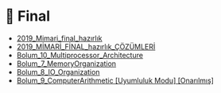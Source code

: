 # 📅 Final

<!--YPackage.YGitbookIntegration-tarafından-otomatik-oluşturulmuştur-->

- [2019_Mimari_final_hazırlık](2019_Mimari_final_haz%C4%B1rl%C4%B1k.pdf)
- [2019_MİMARİ_FİNAL_hazırlık_ÇÖZÜMLERİ](2019_M%C4%B0MAR%C4%B0_F%C4%B0NAL_haz%C4%B1rl%C4%B1k_%C3%87%C3%96Z%C3%9CMLER%C4%B0.pdf)
- [Bolum_10_Multiprocessor_Architecture](Bolum_10_Multiprocessor_Architecture.pdf)
- [Bolum_7_MemoryOrganization](Bolum_7_MemoryOrganization.pdf)
- [Bolum_8_IO_Organization](Bolum_8_IO_Organization.pdf)
- [Bolum_9_ComputerArithmetic [Uyumluluk Modu] [Onarılmış]](Bolum_9_ComputerArithmetic%20%5BUyumluluk%20Modu%5D%20%5BOnar%C4%B1lm%C4%B1%C5%9F%5D.pdf)

<!--YPackage.YGitbookIntegration-tarafından-otomatik-oluşturulmuştur-->
